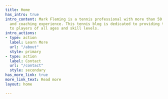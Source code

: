 ```yaml
---
title: Home
has_intro: true
intro_content: Mark Fleming is a tennis professional with more than 50 years of playing
  and coaching experience. This tennis blog is dedicated to providing tennis tips
  to players of all ages and skill levels.
intro_actions:
- type: action
  label: Learn More
  url: "/about"
  style: primary
- type: action
  label: Contact
  url: "/contact"
  style: secondary
has_more_link: true
more_link_text: Read more
layout: home

---
```

